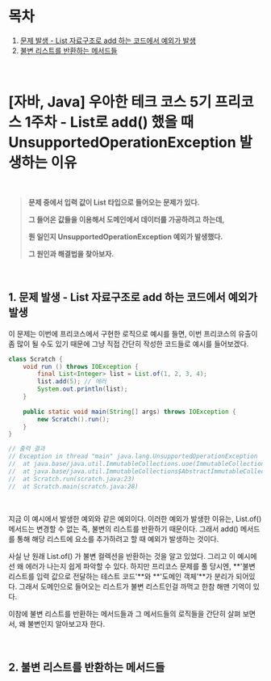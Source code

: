 # 목차

1. [문제 발생 - List 자료구조로 add 하는 코드에서 예외가 발생](#1-문제-발생---list-자료구조로-add-하는-코드에서-예외가-발생) <br/>
2. [불변 리스트를 반환하는 메서드들](#2-불변-리스트를-반환하는-메서드들) <br/>

<br/>

# [자바, Java] 우아한 테크 코스 5기 프리코스 1주차 - List로 add() 했을 때 UnsupportedOperationException 발생하는 이유

<br/>

> **문제 중에서 입력 값이 List 타입으로 들어오는 문제가 있다.**
>
> **그 들어온 값들을 이용해서 도메인에서 데이터를 가공하려고 하는데,**
>
> **뭔 일인지 UnsupportedOperationException 예외가 발생했다.**
>
> **그 원인과 해결법을 찾아보자.**

<br/>

## 1. 문제 발생 - List 자료구조로 add 하는 코드에서 예외가 발생

이 문제는 이번에 프리코스에서 구현한 로직으로 예시를 들면, 이번 프리코스의 유출이 좀 많이 될 수도 있기 때문에 그냥 직접 간단히 작성한 코드들로 예시를 들어보겠다.

```java
class Scratch {
    void run () throws IOException {
        final List<Integer> list = List.of(1, 2, 3, 4);
        list.add(5); // 에러
        System.out.println(list);
    }
    
    public static void main(String[] args) throws IOException {
        new Scratch().run();
    }
}

// 출력 결과
// Exception in thread "main" java.lang.UnsupportedOperationException
// 	at java.base/java.util.ImmutableCollections.uoe(ImmutableCollections.java:71)
//	at java.base/java.util.ImmutableCollections$AbstractImmutableCollection.add(ImmutableCollections.java:75)
//	at Scratch.run(scratch.java:23)
//	at Scratch.main(scratch.java:28)
```

<br/>

지금 이 예시에서 발생한 예외와 같은 예외이다. 이러한 예외가 발생한 이유는, List.of() 메서드는 변경할 수 없는 즉, 불변의 리스트를 반환하기 때문이다. 그래서 add() 메서드를 통해 해당 리스트에 요소를 추가하려고 할 때 예외가 발생하는 것이다.



사실 난 원래 List.of() 가 불변 컬렉션을 반환하는 것을 알고 있었다. 그리고 이 예시에선 왜 에러가 나는지 쉽게 파악할 수 있다. 하지만 프리코스 문제를 풀 당시엔, **'불변 리스트를 입력 값으로 전달하는 테스트 코드'**와 **'도메인 객체'**가 분리가 되어있다. 그래서 도메인으로 들어오는 리스트가 불변 리스트인걸 까먹고 한참 해맨 기억이 있다.



이참에 불변 리스트를 반환하는 메서드들과 그 메서드들의 로직들을 간단히 살펴 보면서, 왜 불변인지 알아보고자 한다.

<br/>

## 2. 불변 리스트를 반환하는 메서드들
